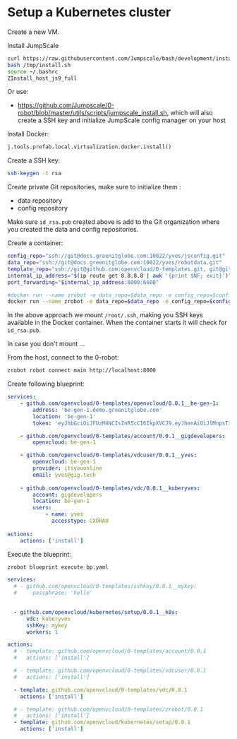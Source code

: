 # Setup a Kubernetes cluster

Create a new VM.

Install JumpScale
```bash
curl https://raw.githubusercontent.com/Jumpscale/bash/development/install.sh?$RANDOM > /tmp/install.sh
bash /tmp/install.sh
source ~/.bashrc
ZInstall_host_js9_full
```

Or use:
- https://github.com/Jumpscale/0-robot/blob/master/utils/scripts/jumpscale_install.sh, which will also create a SSH key and     initialize JumpScale config manager on your host


Install Docker:
```python
j.tools.prefab.local.virtualization.docker.install()
```

Create a SSH key:
```bash
ssh-keygen -t rsa
```

Create private Git repositories, make sure to initialize them   :
- data repository
- config repository

Make sure `id_rsa.pub` created above is add to the Git organization where you created the data and config repositories.

Create a container:
```bash
config_repo="ssh://git@docs.greenitglobe.com:10022/yves/jsconfig.git"
data_repo="ssh://git@docs.greenitglobe.com:10022/yves/robotdata.git"
template_repo="ssh://git@github.com:openvcloud/0-templates.git, git@github.com:openvcloud/kubernetes.git"
internal_ip_address="$(ip route get 8.8.8.8 | awk '{print $NF; exit}')"
port_forwarding="$internal_ip_address:8000:6600"

#docker run --name zrobot -e data_repo=$data_repo -e config_repo=$config_repo -p $port_forwarding -v /root/.ssh:/root/.ssh -e auto_push=1 -e auto_push_interval=30 jumpscale/0-robot
docker run --name zrobot -e data_repo=$data_repo -e config_repo=$config_repo -p $port_forwarding -v /root/.ssh:/root/.ssh jumpscale/0-robot
```

In the above approach we mount `/root/.ssh`, making you SSH keys available in the Docker container. When the container starts it will check for `id_rsa.pub`.

In case you don't mount ... 

From the host, connect to the 0-robot:
```bash
zrobot robot connect main http://localhost:8000
```

Create following blueprint:
```yaml
services:
    - github.com/openvcloud/0-templates/openvcloud/0.0.1__be-gen-1:
        address: 'be-gen-1.demo.greenitglobe.com'
        location: 'be-gen-1'
        token: 'eyJhbGciOiJFUzM4NCIsInR5cCI6IkpXVCJ9.eyJhenAiOiJlMnpsTi03U0M2N3RhdjN0UlJuZG9VQUd4a1U1IiwiZXhwIjoxNTIxNDQ2OTQ5LCJpc3MiOiJpdHN5b3VvbmxpbmUiLCJzY29wZSI6WyJ1c2VyOmFkbWluIl0sInVzZXJuYW1lIjoieXZlcyJ9.qHv3EzSgXU7DBifuGRXCv5YWZb7B42dMFONJEvq4qGMVGmPLD138d6LYheeJaBk-Lplzhy_EGd1C4gDBeB3w9xuJBft_XSR_A3cEyGbO2qY4RptSJ88hkxllMRJE74G_'

    - github.com/openvcloud/0-templates/account/0.0.1__gigdevelopers:
        openvcloud: be-gen-1

    - github.com/openvcloud/0-templates/vdcuser/0.0.1__yves:
        openvcloud: be-gen-1
        provider: itsyouonline
        email: yves@gig.tech
        
    - github.com/openvcloud/0-templates/vdc/0.0.1__kuberyves:
        account: gigdevelopers
        location: be-gen-1
        users:
            - name: yves
              accesstype: CXDRAU
    
actions:
    actions: ['install']
```


Execute the blueprint:
```bash
zrobot blueprint execute bp.yaml
```



```yaml
services:
  # - github.com/openvcloud/0-templates/sshkey/0.0.1__mykey:
  #     passphrase: 'hello'

 
  - github.com/openvcloud/kubernetes/setup/0.0.1__k8s:
      vdc: kuberyves
      sshKey: mykey
      workers: 1

actions:
  # - template: github.com/openvcloud/0-templates/account/0.0.1
  #   actions: ['install']

  # - template: github.com/openvcloud/0-templates/vdcuser/0.0.1
  #   actions: ['install']

  - template: github.com/openvcloud/0-templates/vdc/0.0.1
    actions: ['install']

  # - template: github.com/openvcloud/0-templates/zrobot/0.0.1
  #   actions: ['install']
  - template: github.com/openvcloud/kubernetes/setup/0.0.1
    actions: ['install']
```